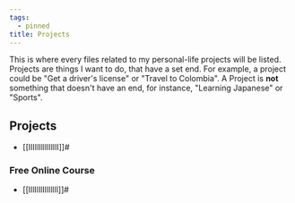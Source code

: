 ```yaml
---
tags:
  - pinned
title: Projects
---
```

This is where every files related to my personal-life projects will be listed. Projects are things I want to do, that have a set end. For example, a project could be "Get a driver's license" or "Travel to Colombia". A Project is **not** something that doesn't have an end, for instance, "Learning Japanese" or "Sports".

## Projects
- [[IIIIlIllIlIlIlI]]#
### Free Online Course
- [[lIlIlIlIllIllIl]]#